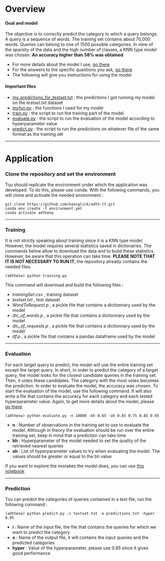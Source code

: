 # Overview

#### **Goal and model** 
The objective is to correctly predict the category to which a query belongs. A query is a sequence of words. The training set contains about 70,000 words. Queries can belong to one of 1500 possible categories. In view of the sparsity of the data and the high number of classes, a KNN type model was chosen. **An accuracy higher than 58% was obtained**

 * For more details about the model I use, [go there](https://github.com/hansglick/adth-tt/blob/master/docs/Model_details.pdf)
 * For the answers to the specific questions you ask, [go there](https://github.com/hansglick/adth-tt/blob/master/docs/answers.md)
 * The following will give you instructions for using the model

#### **Important files** 


 * [my_predictions_for_testset.txt](https://github.com/hansglick/adth-tt/blob/master/my_predictions_for_testset.txt) : the predictions I got running my model on the *testset.txt* dataset
 * [myfun.py](https://github.com/hansglick/adth-tt/blob/master/myfun.py) : the functions I used for my model
 * [train.py](https://github.com/hansglick/adth-tt/blob/master/train.py) : the script to run the training part of the model
 * [evaluate.py](https://github.com/hansglick/adth-tt/blob/master/evaluate.py) : the script to run the evaluation of the model according to hyperparameter value
 * [predict.py](https://github.com/hansglick/adth-tt/blob/master/predict.py) : the script to run the predictions on whatever file of the same format as the training set

***

# Application


### **Clone the repository and set the environment**
Tou should replicate the environment under which the application was developed. To do this, please use conda. With the following commands, you will clone and activate the needed environment :

```
git clone https://github.com/hansglick/adth-tt.git
conda env create -f environment.yml
conda activate adthena
```

***

### **Training**

It is not strictly speaking about training since it is a KNN type model. However, the model requires several statistics saved in dictionaries. The commands below allow to download the data and to build these statistics. However, be aware that this operation can take time. **PLEASE NOTE THAT IT IS NOT NECESSARY TO RUN IT**, the repository already contains the needed files.

```
(adthena) python training.py
```

This command will download and build the following files : 

 * *trainingSet.csv* , training dataset
 * *testset.txt* , test dataset
 * *WordToRequest.p* , a pickle file that contains a dictionnary used by the model
 * *dic_of_words.p* , a pickle file that contains a dictionnary used by the model
 * *dic_of_requests.p* , a pickle file that contains a dictionnary used by the model
 * *df.p* , a pickle file that contains a pandas dataframe used by the model

***

### **Evaluation**

For each target query to predict, the model will use the entire training set except the target query. In short, in order to predict the category of a target query, the model looks for the closest candidate queries in the training set. Then, it votes these candidates. The category with the most votes becomes the prediction. In order to evaluate the model, the accuracy was chosen. To start the evaluation of the model, use the following command. It will also write a file that contains the accuracy for each category and each tested hyperparameter value. Again, to get more details about the model, please [go there](https://github.com/hansglick/adth-tt/blob/master/docs/Model_details.pdf)

```
(adthena) python evaluate.py -n 10000 -bh 0.65 -ah 0.65 0.75 0.85 0.95
```
 * **n** : Number of observations in the training set to use to evaluate the model. Although in theory the evaluation should be run over the entire training set, keep in mind that a prediction can take time
 * **bh** : Hyperparameter of the model needed to set the quality of the retrieved nearest queries
 * **ah** : List of hyperparameter values to try when evaluating the model. The values should be greater or equal to the bh value 

If you want to explore the mistakes the model does, you can use [this notebook](https://github.com/hansglick/adth-tt/blob/master/Exploring_mistakes.ipynb)

***

### **Prediction**

Tou can predict the categories of queries contained in a text file, run the following command : 

```
(adthena) python predict.py -i testset.txt -o predictions.txt -hyper 0.95
```
 * **i** : Name of the input file, the file that contains the queries for which we want to predict the category
 * **o** : Name of the output file, it will contains the input queries and the predicted categories
 * **hyper** : Value of the hyperparameter, please use 0.95 since it gives good performance

